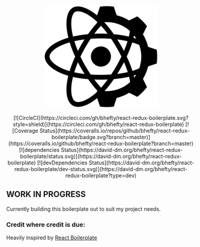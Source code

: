 <div align='center'>
  <img src='https://raw.githubusercontent.com/bhefty/brand/master/assets/react_boilerplate_logo.png' alt='React Redux Boilerplate logo' />
</div>

<br />

<div align='center'>
<!-- Build status -->
[![CircleCI](https://circleci.com/gh/bhefty/react-redux-boilerplate.svg?style=shield)](https://circleci.com/gh/bhefty/react-redux-boilerplate)
<!-- Test coverage -->
[![Coverage Status](https://coveralls.io/repos/github/bhefty/react-redux-boilerplate/badge.svg?branch=master)](https://coveralls.io/github/bhefty/react-redux-boilerplate?branch=master)
<!-- depedency status -->
[![dependencies Status](https://david-dm.org/bhefty/react-redux-boilerplate/status.svg)](https://david-dm.org/bhefty/react-redux-boilerplate)
<!-- devDepedency status -->
[![devDependencies Status](https://david-dm.org/bhefty/react-redux-boilerplate/dev-status.svg)](https://david-dm.org/bhefty/react-redux-boilerplate?type=dev)
</div>

## WORK IN PROGRESS
Currently building this boilerplate out to suit my project needs.

### Credit where credit is due:
Heavily inspired by [React Boilerplate](https://github.com/react-boilerplate/react-boilerplate)